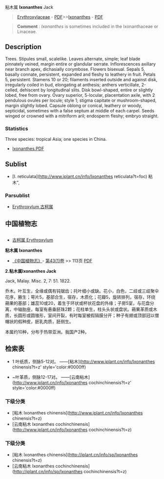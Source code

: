 粘木属 **Ixonanthes** Jack

> [Erythroxylaceae](http://www.iplant.cn/info/Erythroxylaceae?t=foc) - [PDF](http://www.iplant.cn/foc/pdf/Erythroxylaceae.pdf)>>[Ixonanthes](http://www.iplant.cn/info/Ixonanthes?t=foc) - [PDF](http://www.iplant.cn/foc/pdf/Ixonanthes.pdf)

> **Comment** : 
> *Ixonanthes* is sometimes included in the Ixonanthaceae or Linaceae.

## Description

Trees. Stipules small, scalelike. Leaves alternate, simple; leaf blade pinnately veined, margin entire or glandular serrate. Inflorescences axillary near branch apex, dichasially corymbose. Flowers bisexual. Sepals 5, basally connate, persistent, expanded and fleshy to leathery in fruit. Petals 5, persistent. Stamens 10 or 20; filaments inserted outside and against disk, irregularly coiled in bud, elongating at anthesis; anthers verticillate, 2-celled, dehiscent by longitudinal slits. Disk bowl-shaped, entire or slightly lobed, free from ovary. Ovary superior, 5-locular, placentation axile, with 2 pendulous ovules per locule; style 1; stigma capitate or mushroom-shaped, margin slightly lobed. Capsule oblong or conical, leathery or woody, septicidal, sometimes with a false septum at middle of each carpel. Seeds winged or crowned with a mitriform aril; endosperm fleshy; embryo straight.

### Statistics
Three species: tropical Asia; one species in China.

* [Ixonanthes.PDF](http://www.iplant.cn/foc/pdf/Ixonanthes.pdf)

## Sublist

* [I.  reticulata](http://www.iplant.cn/info/Ixonanthes reticulata?t=foc) 粘木",

### Parsublist

* [Erythroxylum  古柯属](http://www.iplant.cn/info/Erythroxylum?t=foc)

## 中国植物志

## 
* [古柯属  Erythroxylum](http://www.iplant.cn/info/Erythroxylum?t=z)

**粘木属 Ixonanthes**

* [《中国植物志》](http://www.iplant.cn/frps)- [第43(1)卷](http://www.iplant.cn/frps/vol/43(1)) >> 113页 [PDF](http://www.iplant.cn/frps/pdf/43(1)/113y.pdf)

**2.粘木属Ixonanthes Jack**

Jack, Malay. Misc. 2, 7: 51. 1822.

乔木。叶互生，全缘或偶有钝锯齿；托叶细小或缺。花小，白色，二歧或三歧聚伞花序，腋生；萼片5，基部合生，宿存，木质化；花瓣5，旋转排列，宿存，环绕蒴果的基部；雄蕊10或20，着生于环状或杯状花盘的外缘；子房5室，与花盘分离，中轴胎座，每室有悬垂胚珠2颗；花柱单生，柱头头状或盘状。蒴果革质或木质，长圆形或圆锥形，室间开裂，有时每室被假隔膜分开；种子有翅或顶部冠以僧帽状的假种皮，胚乳肉质，胚侧生。

本属约10种，分布于热带亚洲。我国产2种。

## 检索表

* 1 叶纸质，侧脉5-12对。 ——[粘木](http://www.iplant.cn/info/Ixonanthes chinensis?t=z'  style='color:#0000ff)

* ~叶革质，侧脉12-17对。 ——[云南粘木](http://www.iplant.cn/info/Ixonanthes cochinchinensis?t=z'  style='color:#0000ff)

### 下级分类
* [粘木  Ixonanthes chinensis](http://www.iplant.cn/info/Ixonanthes chinensis?t=z)
* [云南粘木  Ixonanthes cochinchinensis](http://www.iplant.cn/info/Ixonanthes cochinchinensis?t=z)

### 下级分类
* [粘木  Ixonanthes chinensis](http://iplant.cn/info/sp/Ixonanthes chinensis?t=z)
* [云南粘木  Ixonanthes cochinchinensis](http://iplant.cn/info/sp/Ixonanthes cochinchinensis?t=z)
